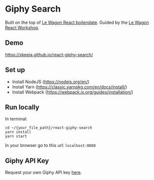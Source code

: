 # Giphy Search 
Built on the top of [Le Wagon React boilerplate](https://github.com/lewagon/react-boilerplate).
Guided by the [Le Wagon React Workshop](https://github.com/yannklein/react-workshop).

## Demo

https://xkeeja.github.io/react-giphy-search/

## Set up

- Install NodeJS (https://nodejs.org/en/)
- Install Yarn (https://classic.yarnpkg.com/en/docs/install/)
- Install Webpack (https://webpack.js.org/guides/installation/)

## Run locally
In terminal:
```
cd ~/{your_file_path}/react-giphy-search
yarn install
yarn start
```
In your browser go to this url: `localhost:8080`

## Giphy API Key
Request your own Giphy API key [here](https://support.giphy.com/hc/en-us/articles/360020283431-Request-A-GIPHY-API-Key).
